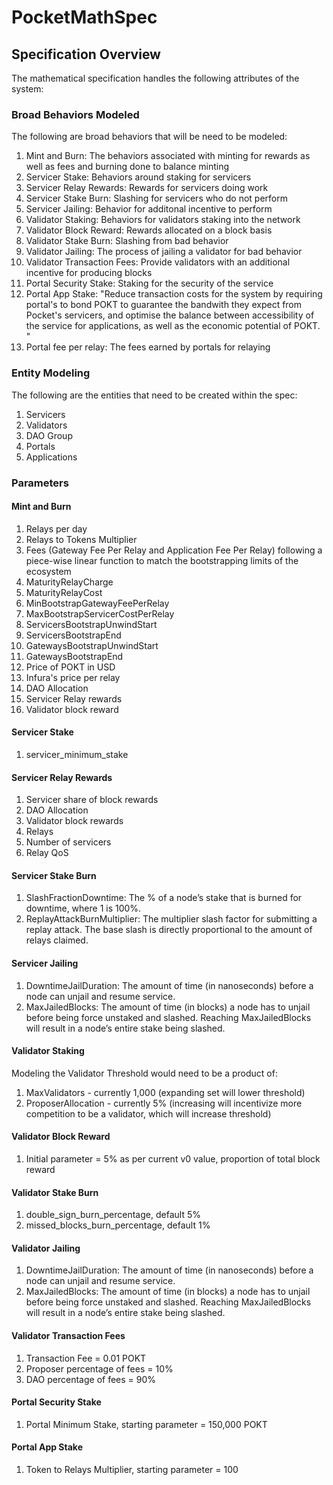 # PocketMathSpec

## Specification Overview

The mathematical specification handles the following attributes of the system:

### Broad Behaviors Modeled

The following are broad behaviors that will be need to be modeled:

1. Mint and Burn: The behaviors associated with minting for rewards as well as fees and burning done to balance minting
2. Servicer Stake: Behaviors around staking for servicers
3. Servicer Relay Rewards: Rewards for servicers doing work
4. Servicer Stake Burn: Slashing for servicers who do not perform
5. Servicer Jailing: Behavior for additonal incentive to perform
6. Validator Staking: Behaviors for validators staking into the network
7. Validator Block Reward: Rewards allocated on a block basis
8. Validator Stake Burn: Slashing from bad behavior
9. Validator Jailing: The process of jailing a validator for bad behavior
10. Validator Transaction Fees: Provide validators with an additional incentive for producing blocks
11. Portal Security Stake: Staking for the security of the service
12. Portal App Stake: "Reduce transaction costs for the system by requiring portal's to bond POKT to guarantee the bandwith they expect from Pocket's servicers, and optimise the balance between accessibility of the service for applications, as well as the economic potential of POKT. "
13. Portal fee per relay: The fees earned by portals for relaying

### Entity Modeling

The following are the entities that need to be created within the spec:

1. Servicers
2. Validators
3. DAO Group
4. Portals
5. Applications

### Parameters

#### Mint and Burn

1. Relays per day
2. Relays to Tokens Multiplier
3. Fees (Gateway Fee Per Relay and Application Fee Per Relay) following a piece-wise linear function to match the bootstrapping limits of the ecosystem 
4. MaturityRelayCharge 
5. MaturityRelayCost
6. MinBootstrapGatewayFeePerRelay 
7. MaxBootstrapServicerCostPerRelay 
8. ServicersBootstrapUnwindStart 
9. ServicersBootstrapEnd 
10. GatewaysBootstrapUnwindStart 
11. GatewaysBootstrapEnd 
12. Price of POKT in USD
13. Infura's price per relay
14. DAO Allocation 
15. Servicer Relay rewards
16. Validator block reward

#### Servicer Stake

1. servicer_minimum_stake

#### Servicer Relay Rewards

1. Servicer share of block rewards
2. DAO Allocation
3. Validator block rewards
4. Relays
5. Number of servicers
6. Relay QoS

#### Servicer Stake Burn

1. SlashFractionDowntime: The % of a node’s stake that is burned for downtime, where 1 is 100%.
2. ReplayAttackBurnMultiplier: The multiplier slash factor for submitting a replay attack. The base slash is directly proportional to the amount of relays claimed.

#### Servicer Jailing

1. DowntimeJailDuration: The amount of time (in nanoseconds) before a node can unjail and resume service.
2. MaxJailedBlocks: The amount of time (in blocks) a node has to unjail before being force unstaked and slashed. Reaching MaxJailedBlocks will result in a node’s entire stake being slashed.


#### Validator Staking

Modeling the Validator Threshold would need to be a product of:

1. MaxValidators - currently 1,000 (expanding set will lower threshold)
2. ProposerAllocation - currently 5% (increasing will incentivize more competition to be a validator, which will increase threshold)

#### Validator Block Reward

1. Initial parameter = 5% as per current v0 value, proportion of total block reward

#### Validator Stake Burn

1. double_sign_burn_percentage, default 5%
2. missed_blocks_burn_percentage, default 1%

#### Validator Jailing

1. DowntimeJailDuration: The amount of time (in nanoseconds) before a node can unjail and resume service.
2. MaxJailedBlocks: The amount of time (in blocks) a node has to unjail before being force unstaked and slashed. Reaching MaxJailedBlocks will result in a node’s entire stake being slashed.

#### Validator Transaction Fees

1. Transaction Fee = 0.01 POKT
2. Proposer percentage of fees = 10%
3. DAO percentage of fees = 90%

#### Portal Security Stake

1. Portal Minimum Stake, starting parameter = 150,000 POKT

#### Portal App Stake

1. Token to Relays Multiplier, starting parameter = 100